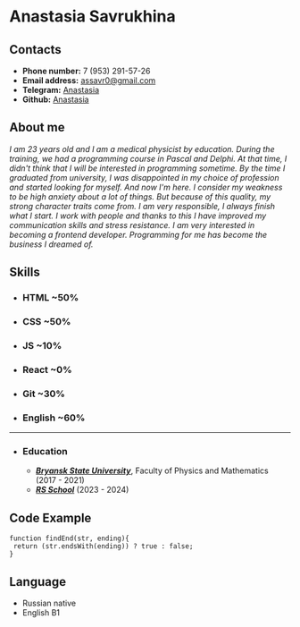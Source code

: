# Anastasia Savrukhina
## **Contacts** 
*  **Phone number:** 7 (953) 291-57-26  
* **Email address:** assavr0@gmail.com 
* **Telegram:** [Anastasia](https://t.me/assavrukhina)
* **Github:** [Anastasia](https://github.com/assavr)

## **About me**
*I am 23 years old and I am a medical physicist by education. During the training, we had a programming course in Pascal and Delphi. At that time, I didn't think that I will be interested in programming sometime. By the time I graduated from university, I was disappointed in my choice of profession and started looking for myself. And now I'm here. I consider my weakness to be high anxiety about a lot of things. But because of this quality, my strong character traits come from. I am very responsible, I always finish what I start. I work with people and thanks to this I have improved my communication skills and stress resistance. I am very interested in becoming a frontend developer. Programming for me has become the business I dreamed of.*

## **Skills**
* ### **HTML** ~50%
* ### **CSS** ~50%
* ### **JS** ~10%
* ### **React** ~0%
* ### **Git** ~30%
* ### **English** ~60%
***
* ### **Education**
    * ***[Bryansk State University](https://brgu.ru/)***, Faculty of Physics and Mathematics (2017 - 2021)
    * ***[RS School](https://rs.school/)*** (2023 - 2024)

## **Code Example**
``` 
function findEnd(str, ending){
 return (str.endsWith(ending)) ? true : false;
}
```


## **Language**
* Russian native
* English B1







